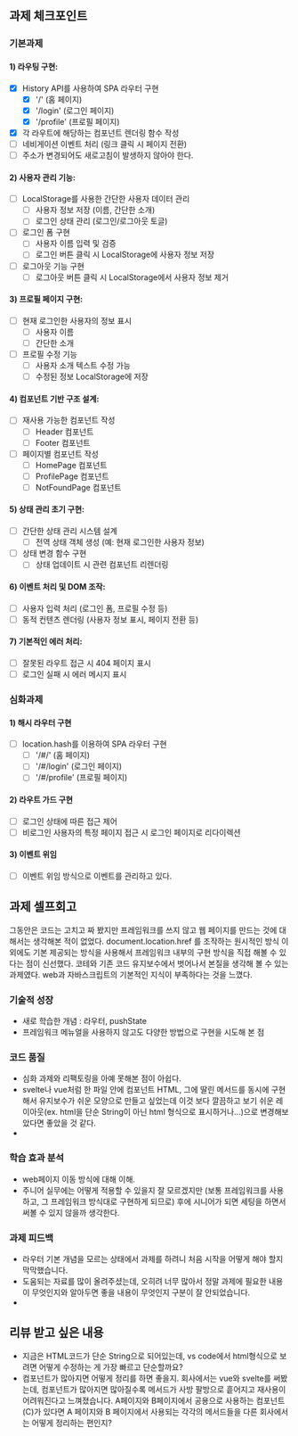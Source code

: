 ## 과제 체크포인트

### 기본과제

#### 1) 라우팅 구현:
- [X] History API를 사용하여 SPA 라우터 구현
  - [X] '/' (홈 페이지)
  - [X] '/login' (로그인 페이지)
  - [X] '/profile' (프로필 페이지)
- [X] 각 라우트에 해당하는 컴포넌트 렌더링 함수 작성
- [ ] 네비게이션 이벤트 처리 (링크 클릭 시 페이지 전환)
- [ ] 주소가 변경되어도 새로고침이 발생하지 않아야 한다.

#### 2) 사용자 관리 기능:
- [ ] LocalStorage를 사용한 간단한 사용자 데이터 관리
  - [ ] 사용자 정보 저장 (이름, 간단한 소개)
  - [ ] 로그인 상태 관리 (로그인/로그아웃 토글)
- [ ] 로그인 폼 구현
  - [ ] 사용자 이름 입력 및 검증
  - [ ] 로그인 버튼 클릭 시 LocalStorage에 사용자 정보 저장
- [ ] 로그아웃 기능 구현
  - [ ] 로그아웃 버튼 클릭 시 LocalStorage에서 사용자 정보 제거

#### 3) 프로필 페이지 구현:
- [ ] 현재 로그인한 사용자의 정보 표시
  - [ ] 사용자 이름
  - [ ] 간단한 소개
- [ ] 프로필 수정 기능
  - [ ] 사용자 소개 텍스트 수정 가능
  - [ ] 수정된 정보 LocalStorage에 저장

#### 4) 컴포넌트 기반 구조 설계:
- [ ] 재사용 가능한 컴포넌트 작성
  - [ ] Header 컴포넌트
  - [ ] Footer 컴포넌트
- [ ] 페이지별 컴포넌트 작성
  - [ ] HomePage 컴포넌트
  - [ ] ProfilePage 컴포넌트
  - [ ] NotFoundPage 컴포넌트

#### 5) 상태 관리 초기 구현:
- [ ] 간단한 상태 관리 시스템 설계
  - [ ] 전역 상태 객체 생성 (예: 현재 로그인한 사용자 정보)
- [ ] 상태 변경 함수 구현
  - [ ] 상태 업데이트 시 관련 컴포넌트 리렌더링

#### 6) 이벤트 처리 및 DOM 조작:
- [ ] 사용자 입력 처리 (로그인 폼, 프로필 수정 등)
- [ ] 동적 컨텐츠 렌더링 (사용자 정보 표시, 페이지 전환 등)

#### 7) 기본적인 에러 처리:
- [ ] 잘못된 라우트 접근 시 404 페이지 표시
- [ ] 로그인 실패 시 에러 메시지 표시

### 심화과제

#### 1) 해시 라우터 구현
- [ ] location.hash를 이용하여 SPA 라우터 구현
  - [ ] '/#/' (홈 페이지)
  - [ ] '/#/login' (로그인 페이지) 
  - [ ] '/#/profile' (프로필 페이지)
 
#### 2) 라우트 가드 구현
- [ ] 로그인 상태에 따른 접근 제어
- [ ] 비로그인 사용자의 특정 페이지 접근 시 로그인 페이지로 리다이렉션

#### 3) 이벤트 위임

- [ ] 이벤트 위임 방식으로 이벤트를 관리하고 있다.

## 과제 셀프회고
그동안은 코드는 고치고 짜 봤지만 프레임워크를 쓰지 않고 웹 페이지를 만드는 것에 대해서는 생각해본 적이 없었다.
document.location.href 를 조작하는 원시적인 방식 이외에도 기본 제공되는 방식을 사용해서
프레임워크 내부의 구현 방식을 직접 해볼 수 있다는 점이 신선했다. 
코테와 기존 코드 유지보수에서 벗어나서 본질을 생각해 볼 수 있는 과제였다.
web과 자바스크립트의 기본적인 지식이 부족하다는 것을 느꼈다.

### 기술적 성장
- 새로 학습한 개념 : 라우터, pushState
- 프레임워크 메뉴얼을 사용하지 않고도 다양한 방법으로 구현을 시도해 본 점

### 코드 품질
- 심화 과제와 리팩토링을 아예 못해본 점이 아쉽다.
- svelte나 vue처럼 한 파일 안에 컴포넌트 HTML, 그에 딸린 메서드를 동시에 구현해서 유지보수가 쉬운 모양으로 만들고 싶었는데
  이것 보다 깔끔하고 보기 쉬운 레이아웃(ex. html을 단순 String이 아닌 html 형식으로 표시하거나...)으로 변경해보았다면 좋았을 것 같다.
- 

### 학습 효과 분석
- web페이지 이동 방식에 대해 이해.
- 주니어 실무에는 어떻게 적용할 수 있을지 잘 모르겠지만 (보통 프레임워크를 사용하고, 그 프레임워크 방식대로 구현하게 되므로)
  후에 시니어가 되면 세팅을 하면서 써볼 수 있지 않을까 생각한다. 

### 과제 피드백
- 라우터 기본 개념을 모르는 상태에서 과제를 하려니 처음 시작을 어떻게 해야 할지 막막했습니다.
- 도움되는 자료를 많이 올려주셨는데, 오히려 너무 많아서 정말 과제에 필요한 내용이 무엇인지와 알아두면 좋을 내용이 무엇인지 구분이 잘 안되었습니다.
- 

## 리뷰 받고 싶은 내용
- 지금은 HTML코드가 단순 String으로 되어있는데, vs code에서 html형식으로 보려면 어떻게 수정하는 게 가장 빠르고 단순할까요?
- 컴포넌트가 많아지면 어떻게 정리를 하면 좋을지. 회사에서는 vue와 svelte를 써봤는데, 컴포넌트가 많아지면 많아질수록 메서드가 사방 팔방으로 흩어지고
  재사용이 어려워진다고 느껴졌습니다. A페이지와 B페이지에서 공용으로 사용하는 컴포넌트(C)가 있다면 A 페이지와 B 페이지에서 사용되는 각각의 메서드들을 다른 회사에서는 어떻게 정리하는 편인지?
